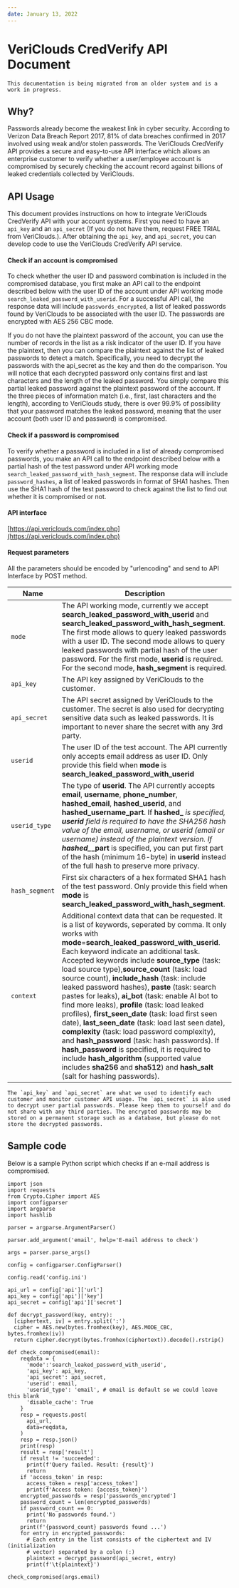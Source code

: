 ```yaml
---
date: January 13, 2022
---
```


# VeriClouds CredVerify API Document

```{admonition} Please note
This documentation is being migrated from an older system and is a work in progress.
```

## Why?

Passwords already become the weakest link in cyber security.
According to Verizon Data Breach Report 2017, 81% of data breaches confirmed in 2017 involved using weak and/or stolen passwords.
The VeriClouds CredVerify API provides a secure and easy-to-use API interface which allows an enterprise customer to verify whether a user/employee account is compromised by securely checking the account record against billions of leaked credentials collected by VeriClouds.

## API Usage

This document provides instructions on how to integrate VeriClouds CredVerify API with your account systems.
First you need to have an `api_key` and an `api_secret` (If you do not have them, request FREE TRIAL from VeriClouds.).
After obtaining the `api_key`, and `api_secret`, you can develop code to use the VeriClouds CredVerify API service.


#### Check if an account is compromised

To check whether the user ID and password combination is included in the compromised database, you first make an API call to the endpoint described below with the user ID of the account under API working mode `search_leaked_password_with_userid`.
For a successful API call, the response data will include `passwords_encrypted`, a list of leaked passwords found by VeriClouds to be associated with the user ID.
The passwords are encrypted with AES 256 CBC mode.

If you do not have the plaintext password of the account, you can use the number of records in the list as a risk indicator of the user ID.
If you have the plaintext, then you can compare the plaintext against the list of leaked passwords to detect a match. Specifically, you need to decrypt the passwords with the api_secret as the key and then do the comparison. You will notice that each decrypted password only contains first and last characters and the length of the leaked password. You simply compare this partial leaked password against the plaintext password of the account. If the three pieces of information match (i.e., first, last characters and the length), according to VeriClouds study, there is over 99.9% of possibility that your password matches the leaked password, meaning that the user account (both user ID and password) is compromised.

#### Check if a password is compromised

To verify whether a password is included in a list of already compromised passwords, you make an API call to the endpoint described below with a partial hash of the test password under API working mode `search_leaked_password_with_hash_segment`. The response data will include `password_hashes`, a list of leaked passwords in format of SHA1 hashes. Then use the SHA1 hash of the test password to check against the list to find out whether it is compromised or not.

#### API interface

[https://api.vericlouds.com/index.php](https://api.vericlouds.com/index.php)

#### Request parameters

All the parameters should be encoded by "urlencoding" and send to API Interface by POST method.

| Name | Description |
| ---- | ----------- |
| `mode` | The API working mode, currently we accept <b>search_leaked_password_with_userid</b> and <b>search_leaked_password_with_hash_segment</b>. The first mode allows to query leaked passwords with a user ID. The second mode allows to query leaked passwords with partial hash of the user password. For the first mode, <b>userid</b> is required. For the second mode, <b>hash_segment</b> is required. |
| `api_key` | The API key assigned by VeriClouds to the customer. |
| `api_secret` | The API secret assigned by VeriClouds to the customer. The secret is also used for decrypting sensitive data such as leaked passwords. It is important to never share the secret with any 3rd party. |
| `userid` | The user ID of the test account. The API currently only accepts email address as user ID. Only provide this field when <b>mode</b> is <b>search_leaked_password_with_userid</b> |
| `userid_type` | The type of <b>userid</b>. The API currently accepts <b>email</b>, <b>username</b>, <b>phone_number</b>, <b>hashed_email</b>, <b>hashed_userid</b>, and <b>hashed_username_part</b>. If <b>hashed_*</b> is specified, <b>userid</b> field is required to have the SHA256 hash value of the email, username, or userid (email or username) instead of the plaintext version. If <b>hashed_*_part</b> is specified, you can put first part of the hash (minimum 16-byte) in <b>userid</b> instead of the full hash to preserve more privacy. |
| `hash_segment` | First six characters of a hex formated SHA1 hash of the test password. Only provide this field when <b>mode</b> is <b>search_leaked_password_with_hash_segment</b>. |
| `context` | Additional context data that can be requested. It is a list of keywords, seperated by comma. It only works with <b>mode</b>=<b>search_leaked_password_with_userid</b>. Each keyword indicate an additional task. Accepted keywords include <b>source_type</b> (task: load source type),<b>source_count</b> (task: load source count), <b>include_hash</b> (task: include leaked password hashes), <b>paste</b> (task: search pastes for leaks), <b>ai_bot</b> (task: enable AI bot to find more leaks), <b>profile</b> (task: load leaked profiles), <b>first_seen_date</b> (task: load first seen date), <b>last_seen_date</b> (task: load last seen date), <b>complexity</b> (task: load password complexity), and <b>hash_password</b> (task: hash passwords). If <b>hash_password</b> is specified, it is required to include <b>hash_algorithm</b> (supported value includes <b>sha256</b> and <b>sha512</b>) and <b>hash_salt</b> (salt for hashing passwords). |

```{admonition} Attention
The `api_key` and `api_secret` are what we used to identify each customer and monitor customer API usage. The `api_secret` is also used to decrypt user partial passwords. Please keep them to yourself and do not share with any third parties. The encrypted passwords may be stored on a permanent storage such as a database, but please do not store the decrypted passwords.
```

## Sample code

Below is a sample Python script which checks if an e-mail address is compromised.

```
import json
import requests
from Crypto.Cipher import AES
import configparser
import argparse
import hashlib

parser = argparse.ArgumentParser()

parser.add_argument('email', help='E-mail address to check')

args = parser.parse_args()

config = configparser.ConfigParser()

config.read('config.ini')

api_url = config['api']['url']
api_key = config['api']['key']
api_secret = config['api']['secret']

def decrypt_password(key, entry):
  [ciphertext, iv] = entry.split(':')
  cipher = AES.new(bytes.fromhex(key), AES.MODE_CBC, bytes.fromhex(iv))
  return cipher.decrypt(bytes.fromhex(ciphertext)).decode().rstrip()

def check_compromised(email):
    reqdata = {
      'mode':'search_leaked_password_with_userid',
      'api_key': api_key,
      'api_secret': api_secret,
      'userid': email,
      'userid_type': 'email', # email is default so we could leave this blank
      'disable_cache': True
    }
    resp = requests.post(
      api_url,
      data=reqdata,
    )
    resp = resp.json()
    print(resp)
    result = resp['result']
    if result != 'succeeded':
      print(f'Query failed. Result: {result}')
      return
    if 'access_token' in resp:
      access_token = resp['access_token']
      print(f'Access token: {access_token}')
    encrypted_passwords = resp['passwords_encrypted']
    password_count = len(encrypted_passwords)
    if password_count == 0:
      print('No passwords found.')
      return
    print(f'{password_count} passwords found ...')
    for entry in encrypted_passwords:
      # Each entry in the list consists of the ciphertext and IV (initialization
      # vector) separated by a colon (:)
      plaintext = decrypt_password(api_secret, entry)
      print(f'\t{plaintext}')

check_compromised(args.email)
```


